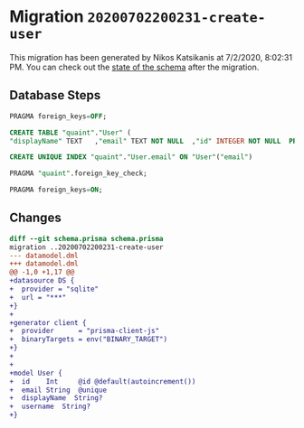 # Migration `20200702200231-create-user`

This migration has been generated by Nikos Katsikanis at 7/2/2020, 8:02:31 PM.
You can check out the [state of the schema](./schema.prisma) after the migration.

## Database Steps

```sql
PRAGMA foreign_keys=OFF;

CREATE TABLE "quaint"."User" (
"displayName" TEXT   ,"email" TEXT NOT NULL  ,"id" INTEGER NOT NULL  PRIMARY KEY AUTOINCREMENT,"username" TEXT   )

CREATE UNIQUE INDEX "quaint"."User.email" ON "User"("email")

PRAGMA "quaint".foreign_key_check;

PRAGMA foreign_keys=ON;
```

## Changes

```diff
diff --git schema.prisma schema.prisma
migration ..20200702200231-create-user
--- datamodel.dml
+++ datamodel.dml
@@ -1,0 +1,17 @@
+datasource DS {
+  provider = "sqlite"
+  url = "***"
+}
+
+generator client {
+  provider      = "prisma-client-js"
+  binaryTargets = env("BINARY_TARGET")
+}
+
+
+model User {
+  id    Int     @id @default(autoincrement())
+  email String  @unique
+  displayName  String?
+  username  String?
+}
```


